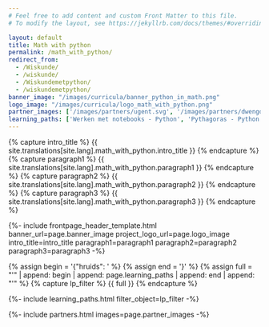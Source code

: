 ```yaml
---
# Feel free to add content and custom Front Matter to this file.
# To modify the layout, see https://jekyllrb.com/docs/themes/#overriding-theme-defaults

layout: default
title: Math with python
permalink: /math_with_python/
redirect_from: 
  - /Wiskunde/
  - /wiskunde/
  - /Wiskundemetpython/
  - /wiskundemetpython/
banner_image: "/images/curricula/banner_python_in_math.png"
logo_image: "/images/curricula/logo_math_with_python.png"
partner_images: ['/images/partners/ugent.svg', '/images/partners/dwengo.png']
learning_paths: ['Werken met notebooks - Python', 'Pythagoras - Python in wiskunde', 'Spreidingsdiagrammen - Python in wiskunde', 'Rechten - Python in wiskunde', 'Lineaire Regressie - Python in wiskunde', 'Epidemie - Python in STEM', 'Python in STEM - Digitale beelden']
---
```


{% capture intro_title %} {{ site.translations[site.lang].math_with_python.intro_title }} {% endcapture %}
{% capture paragraph1 %} {{ site.translations[site.lang].math_with_python.paragraph1 }} {% endcapture %}
{% capture paragraph2 %} {{ site.translations[site.lang].math_with_python.paragraph2 }} {% endcapture %}
{% capture paragraph3 %} {{ site.translations[site.lang].math_with_python.paragraph3 }} {% endcapture %}


{%- include frontpage_header_template.html banner_url=page.banner_image project_logo_url=page.logo_image
intro_title=intro_title
paragraph1=paragraph1
paragraph2=paragraph2
paragraph3=paragraph3
-%}


{% assign begin = '{"hruids": ' %}
{% assign end = '}' %}
{% assign full = "'" | append: begin | append: page.learning_paths | append: end | append: "'" %}
{% capture lp_filter %} {{ full }} {% endcapture %}

{%- include learning_paths.html filter_object=lp_filter -%}

{%- include partners.html images=page.partner_images -%}